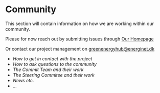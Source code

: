 # Community

This section will contain information on how we are working within our community.

Please for now reach out by submitting issues through [Our Homepage](https://github.com/Energinet-DataHub/green-energy-hub)

Or contact our project management on [greenenergyhub@energinet.dk](mailto:greenenergyhub@energinet.dk)

- *How to get in contact with the project*
- *How to ask questions to the community*
- *The Commit Team and their work*
- *The Steering Commitee and their work*
- *News etc.*
- *...*
